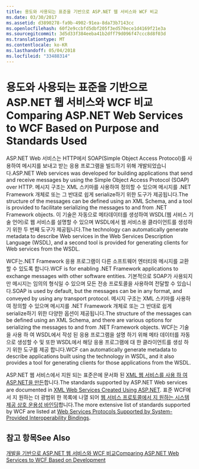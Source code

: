 ```yaml
---
title: 용도와 사용되는 표준을 기반으로 ASP.NET 웹 서비스와 WCF 비교
ms.date: 03/30/2017
ms.assetid: d3890278-fa9b-4902-91ea-8da73b7143cc
ms.openlocfilehash: 60f2e9ccbfd5dbf205f3ed570ece1d4169f21e3a
ms.sourcegitcommit: 3d5d33f384eeba41b2dff79d096f47ccc8d8f03d
ms.translationtype: MT
ms.contentlocale: ko-KR
ms.lasthandoff: 05/04/2018
ms.locfileid: "33488314"
---
```

# <a name="comparing-aspnet-web-services-to-wcf-based-on-purpose-and-standards-used"></a><span data-ttu-id="882d0-102">용도와 사용되는 표준을 기반으로 ASP.NET 웹 서비스와 WCF 비교</span><span class="sxs-lookup"><span data-stu-id="882d0-102">Comparing ASP.NET Web Services to WCF Based on Purpose and Standards Used</span></span>
<span data-ttu-id="882d0-103">ASP.NET Web 서비스는 HTTP에서 SOAP(Simple Object Access Protocol)를 사용하여 메시지를 보내고 받는 응용 프로그램을 빌드하기 위해 개발되었습니다.</span><span class="sxs-lookup"><span data-stu-id="882d0-103">ASP.NET Web services was developed for building applications that send and receive messages by using the Simple Object Access Protocol (SOAP) over HTTP.</span></span> <span data-ttu-id="882d0-104">메시지 구조는 XML 스키마를 사용하여 정의할 수 있으며 메시지를 .NET Framework 개체로 또는 그 반대로 쉽게 serialize하기 위한 도구가 제공됩니다.</span><span class="sxs-lookup"><span data-stu-id="882d0-104">The structure of the messages can be defined using an XML Schema, and a tool is provided to facilitate serializing the messages to and from .NET Framework objects.</span></span> <span data-ttu-id="882d0-105">이 기술은 자동으로 메타데이터를 생성하여 WSDL(웹 서비스 기술 언어)로 웹 서비스를 설명할 수 있으며 WSDL에서 웹 서비스용 클라이언트를 생성하기 위한 두 번째 도구가 제공됩니다.</span><span class="sxs-lookup"><span data-stu-id="882d0-105">The technology can automatically generate metadata to describe Web services in the Web Services Description Language (WSDL), and a second tool is provided for generating clients for Web services from the WSDL.</span></span>  
  
 <span data-ttu-id="882d0-106">WCF는.NET Framework 응용 프로그램이 다른 소프트웨어 엔터티와 메시지를 교환할 수 있도록 합니다.</span><span class="sxs-lookup"><span data-stu-id="882d0-106">WCF is for enabling .NET Framework applications to exchange messages with other software entities.</span></span> <span data-ttu-id="882d0-107">기본적으로 SOAP가 사용되지만 메시지는 임의의 형식일 수 있으며 모든 전송 프로토콜을 사용하여 전달할 수 있습니다.</span><span class="sxs-lookup"><span data-stu-id="882d0-107">SOAP is used by default, but the messages can be in any format, and conveyed by using any transport protocol.</span></span> <span data-ttu-id="882d0-108">메시지 구조는 XML 스키마를 사용하여 정의할 수 있으며 메시지를 .NET Framework 개체로 또는 그 반대로 쉽게 serialize하기 위한 다양한 옵션이 제공됩니다.</span><span class="sxs-lookup"><span data-stu-id="882d0-108">The structure of the messages can be defined using an XML Schema, and there are various options for serializing the messages to and from .NET Framework objects.</span></span> <span data-ttu-id="882d0-109">WCF는 기술을 사용 하 여 WSDL에서 작성 된 응용 프로그램을 설명 하기 위해 메타 데이터를 자동으로 생성할 수 및 또한 WSDL에서 해당 응용 프로그램에 대 한 클라이언트를 생성 하기 위한 도구를 제공 합니다.</span><span class="sxs-lookup"><span data-stu-id="882d0-109">WCF can automatically generate metadata to describe applications built using the technology in WSDL, and it also provides a tool for generating clients for those applications from the WSDL.</span></span>  
  
 <span data-ttu-id="882d0-110">ASP.NET 웹 서비스에서 지원 되는 표준은에 문서화 된 [XML 웹 서비스를 사용 하 여 ASP.NET을 만든](http://go.microsoft.com/fwlink/?LinkId=94872)합니다.</span><span class="sxs-lookup"><span data-stu-id="882d0-110">The standards supported by ASP.NET Web services are documented in [XML Web Services Created Using ASP.NET](http://go.microsoft.com/fwlink/?LinkId=94872).</span></span> <span data-ttu-id="882d0-111">표준 WCF에서 지 원하는 더 광범위 한 목록에 나열 되어 [웹 서비스 프로토콜에서 지 원하는 시스템 제공 상호 운용성 바인딩](../../../../docs/framework/wcf/feature-details/web-services-protocols-supported-by-system-provided-interoperability-bindings.md)합니다.</span><span class="sxs-lookup"><span data-stu-id="882d0-111">The more extensive list of standards supported by WCF are listed at [Web Services Protocols Supported by System-Provided Interoperability Bindings](../../../../docs/framework/wcf/feature-details/web-services-protocols-supported-by-system-provided-interoperability-bindings.md).</span></span>  
  
## <a name="see-also"></a><span data-ttu-id="882d0-112">참고 항목</span><span class="sxs-lookup"><span data-stu-id="882d0-112">See Also</span></span>  
 [<span data-ttu-id="882d0-113">개발을 기반으로 ASP.NET 웹 서비스와 WCF 비교</span><span class="sxs-lookup"><span data-stu-id="882d0-113">Comparing ASP.NET Web Services to WCF Based on Development</span></span>](../../../../docs/framework/wcf/feature-details/comparing-aspnet-web-services-to-wcf-based-on-development.md)
